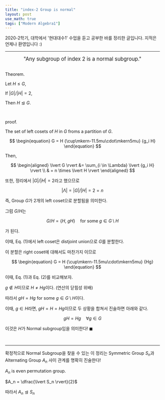 ```yaml
---
title: "index-2 Group is normal"
layout: post
use_math: true
tags: ["Modern Algebra1"]
---
```



2020-2학기, 대학에서 '현대대수1' 수업을 듣고 공부한 바를 정리한 글입니다. 지적은 언제나 환영입니다 :)

<hr>

<div style="text-align: center">
<big>"Any subgroup of index 2 is a normal subgroup."</big>
</div>

<br>

<span class="statement-title">Theorem.</span><br>

<div class="statement" markdown="1">

Let $H \le G$,

If $\lvert G \rvert / \lvert H \rvert = 2$,

Then $H \trianglelefteq G$.

</div>

<br>

<span class="statement-title">proof.</span><br>

<div class="math-statement" markdown="1">

The set of left cosets of $H$ in $G$ froms a partition of $G$.

$$
\begin{equation}
G = H {\cup\mkern-11.5mu\cdot\mkern5mu} {g_i H}    
\end{equation}
$$

Then,

$$
\begin{aligned}
    \lvert G \rvert &= \sum_{i \in \Lambda} \lvert {g_i H} \rvert \\
    & = n \times \lvert H \rvert
\end{aligned}
$$

또한, 정리에서 $\lvert G \rvert / \lvert H \rvert = 2$라고 했으므로 

$$
\lvert \Lambda \rvert = \lvert G \rvert / \lvert H \rvert = 2 = n
$$

즉, Group $G$가 2개의 left coset으로 분할됨을 의미한다.

그럼 $G/H$는

$$
G/H = \{ H, \; gH \} \quad \textrm{for some} \; g \in G \setminus H
$$

가 된다.

이때, Eq. (1)에서 left coset은 distjoint union으로 $G$를 분할한다.

이 분할은 right coset에 대해서도 마찬가지 이므로 

$$
\begin{equation}
    G = H {\cup\mkern-11.5mu\cdot\mkern5mu} {Hg}
\end{equation}
$$

이때, Eq. (1)과 Eq. (2)를 비교해보자.

$g \notin H$이므로 $H \ne Hg$이다. (연산의 닫힘성 위배)

따라서 $gH = Hg$ for some $g \in G \setminus H$이다.

이때, $g \in H$라면, $gH = H = Hg$이므로 두 상황을 합쳐서 진술하면 아래와 같다.

$$
gH = Hg \quad \forall g \in G
$$

이것은 $H$가 Normal subgroup임을 의미한다! $\blacksquare$

</div>

<br>
<hr>

확정적으로 Normal Subgroup을 찾을 수 있는  이 정리는 Symmetric Group $S_n$과 Alternating Group $A_n$ 사이 관계를 명확히 진술한다!

<div class="statement">

$A_n$ is even permutation group.

$A_n = \dfrac{\lvert S_n \rvert}{2}$

따라서 $A_n \trianglelefteq S_n$

</div>

